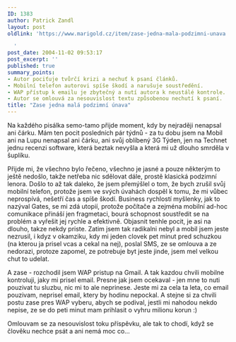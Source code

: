 ```yaml
---
ID: 1383
author: Patrick Zandl
layout: post
oldlink: 'https://www.marigold.cz/item/zase-jedna-mala-podzimni-unava

  '
post_date: 2004-11-02 09:53:17
post_excerpt: ''
published: true
summary_points:
- Autor pociťuje tvůrčí krizi a nechuť k psaní článků.
- Mobilní telefon autorovi spíše škodí a narušuje soustředění.
- WAP přístup k emailu je zbytečný a nutí autora k neustálé kontrole.
- Autor se omlouvá za nesouvislost textu způsobenou nechutí k psaní.
title: "Zase jedna malá podzimní únava"
---
```


<p>
Na každého pisálka semo-tamo přijde moment, kdy by nejraději nenapsal ani čárku. Mám ten pocit posledních pár týdnů - za tu dobu jsem na Mobil ani na Lupu nenapsal ani čárku, ani svůj oblíbený 3G Týden, jen na Technet jednu recenzi software, která beztak nevyšla a která mi už dlouho smrděla v šuplíku. </p>

<p>
Přijde mi, že všechno bylo řečeno, všechno je jasné a pouze některým to ještě nedošlo, takže netřeba nic sdělovat dále, prostě klasická podzimní lenora. Došlo to až tak daleko, že jsem přemýšlel o tom, že bych zrušil svůj mobilní telefon, protože jsem ve svých úvahách dospěl k tomu, že mi vůbec neprospívá, nešetří čas a spíše škodí. Business rychlostí myšlenky, jak to nazýval Gates, se mi zdá utopií, protože počítače a zejména mobilní ad-hoc comunikace přináší jen fragmetaci, bourá schopnost soustředit se na problém a vyřešit jej rychle a efektivně. Objasnit tenhle pocit, je asi na dlouho, takze nekdy priste. Zatim jsem tak radikalni nebyl a mobil jsem jeste nezrusil, i kdyz v okamziku, kdy mi jeden clovek pet minut pred schuzkou (na kterou ja prisel vcas a cekal na nej), poslal SMS, ze se omlouva a ze nedorazi, protoze zapomel, ze potrebuje byt jeste jinde, jsem mel velkou chut to udelat. </p>

<p>
A zase - rozchodil jsem WAP pristup na Gmail. A tak kazdou chvili mobilne kontroluji, jaky mi prisel email. Presne jak jsem ocekaval - jen mne to nuti pouzivat tu sluzbu, nic mi to ale neprinese. Jeste mi za cela ta leta, co email pouzivam, neprisel email, ktery by hodinu nepockal. A stejne si za chvili postu zase pres WAP vyberu, abych se podival, jestli mi nahodou nekdo nepise, ze se do peti minut mam prihlasit o vyhru milionu korun :)</p>

<p>
Omlouvam se za nesouvislost toku příspěvku, ale tak to chodí, když se člověku nechce psát a ani nemá moc co&#8230;
</p>